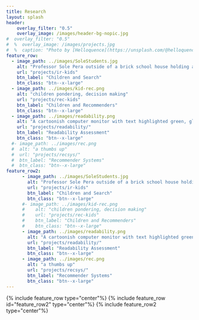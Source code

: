 ```yaml
---
title: Research
layout: splash
header:
    overlay_filter: "0.5"
    overlay_image: /images/header-bg-nopic.jpg
#  overlay_filter: "0.5"
#  %  overlay_image: /images/projects.jpg
#  %  caption: "Photo by [Helloquence](https://unsplash.com/@helloquence) on [Unsplash](https://unsplash.com/photos/5fNmWej4tAA)"
feature_row:
  - image_path: ../images/SoleStudents.jpg
    alt: "Professor Sole Pera outside of a brick school house holding a laptop with two adult students standing with her, looking at the laptop"
    url: "projects/ir-kids"
    btn_label: "Children and Search"
    btn_class: "btn--x-large"
  - image_path: ../images/kid-rec.png
    alt: "children pondering, decision making"
    url: "projects/rec-kids"
    btn_label: "Children and Recommenders"
    btn_class: "btn--x-large"
  - image_path: ../images/readability.png
    alt: "A cartoonish computer monitor with text highlighted green, glasses in the upper left hand corner"
    url: "projects/readability/"
    btn_label: "Readability Assessment"
    btn_class: "btn--x-large"
  #- image_path: ../images/rec.png
  #  alt: "a thumbs up"
  #  url: "projects/recsys/"
  #  btn_label: "Recommender Systems"
  #  btn_class: "btn--x-large"
feature_row2:
      - image_path: ../images/SoleStudents.jpg
        alt: "Professor Sole Pera outside of a brick school house holding a laptop with two adult students standing with her, looking at the laptop"
        url: "projects/ir-kids"
        btn_label: "Children and Search"
        btn_class: "btn--x-large"
      #- image_path: ../images/kid-rec.png
      #    alt: "children pondering, decision making"
      #    url: "projects/rec-kids"
      #    btn_label: "Children and Recommenders"
      #    btn_class: "btn--x-large"
      - image_path: ../images/readability.png
        alt: "A cartoonish computer monitor with text highlighted green, glasses in the upper left hand corner"
        url: "projects/readability/"
        btn_label: "Readability Assessment"
        btn_class: "btn--x-large"
      - image_path: ../images/rec.png
        alt: "a thumbs up"
        url: "projects/recsys/"
        btn_label: "Recommender Systems"
        btn_class: "btn--x-large"
---
```


{% include feature_row type="center"%}
{% include feature_row id="feature_row2" type="center"%}
{% include feature_row2 type="center"%}
